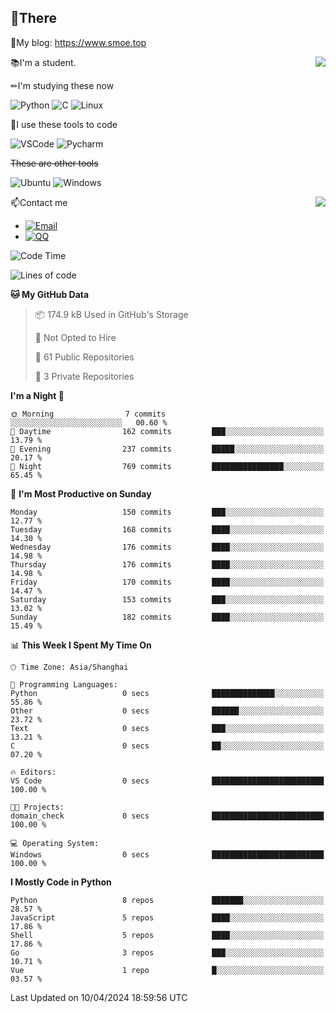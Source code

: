 
## 👏There

📰My blog: https://www.smoe.top

<img align="right" src="https://github-readme-stats.vercel.app/api/top-langs/?username=AkashiCoin"/>


📚I'm a student.

✏I'm studying these now

![Python](https://img.shields.io/badge/-Python-blue?style=flat-square&logo=Python&logoColor=fff)
![C](https://img.shields.io/badge/-C-585858?style=flat-square&logo=C&logoColor=fff)
![Linux](https://img.shields.io/badge/-Linux-black?style=flat-square&logo=Linux&logoColor=fff)

🔨I use these tools to code

![VSCode](https://img.shields.io/badge/-VSCode-blue?style=flat-square&logo=visualstudiocode&logoColor=fff)
![Pycharm](https://img.shields.io/badge/-Pycharm-green?style=flat-square&logo=pycharm&logoColor=fff)

 ~~These are other tools~~

![Ubuntu](https://img.shields.io/badge/-Ubuntu-orange?style=flat-square&logo=Ubuntu&logoColor=fff)
![Windows](https://img.shields.io/badge/-Windows-blue?style=flat-square&logo=Windows&logoColor=fff)

<img align="right" src="https://github-readme-stats.vercel.app/api?username=AkashiCoin" />


📫Contact me

* [![Email](https://img.shields.io/badge/Email-l1040186796@gmail.com-1?style=social&logoColor=fff)](mailto:l1040186796@gmail.com)
* [![QQ](https://img.shields.io/badge/QQ-1040186796-1?style=social&logoColor=fff)](tencent://AddContact/?fromId=45&fromSubId=1&subcmd=all&uin=1040186796&website=www.oicqzone.com)

<!--START_SECTION:waka-->
![Code Time](http://img.shields.io/badge/Code%20Time-1%2C145%20hrs%2045%20mins-blue)

![Lines of code](https://img.shields.io/badge/From%20Hello%20World%20I%27ve%20Written-269.0%20thousand%20lines%20of%20code-blue)

**🐱 My GitHub Data** 

> 📦 174.9 kB Used in GitHub's Storage 
 > 
> 🚫 Not Opted to Hire
 > 
> 📜 61 Public Repositories 
 > 
> 🔑 3 Private Repositories 
 > 
**I'm a Night 🦉** 

```text
🌞 Morning                7 commits           ░░░░░░░░░░░░░░░░░░░░░░░░░   00.60 % 
🌆 Daytime                162 commits         ███░░░░░░░░░░░░░░░░░░░░░░   13.79 % 
🌃 Evening                237 commits         █████░░░░░░░░░░░░░░░░░░░░   20.17 % 
🌙 Night                  769 commits         ████████████████░░░░░░░░░   65.45 % 
```
📅 **I'm Most Productive on Sunday** 

```text
Monday                   150 commits         ███░░░░░░░░░░░░░░░░░░░░░░   12.77 % 
Tuesday                  168 commits         ████░░░░░░░░░░░░░░░░░░░░░   14.30 % 
Wednesday                176 commits         ████░░░░░░░░░░░░░░░░░░░░░   14.98 % 
Thursday                 176 commits         ████░░░░░░░░░░░░░░░░░░░░░   14.98 % 
Friday                   170 commits         ████░░░░░░░░░░░░░░░░░░░░░   14.47 % 
Saturday                 153 commits         ███░░░░░░░░░░░░░░░░░░░░░░   13.02 % 
Sunday                   182 commits         ████░░░░░░░░░░░░░░░░░░░░░   15.49 % 
```


📊 **This Week I Spent My Time On** 

```text
🕑︎ Time Zone: Asia/Shanghai

💬 Programming Languages: 
Python                   0 secs              ██████████████░░░░░░░░░░░   55.86 % 
Other                    0 secs              ██████░░░░░░░░░░░░░░░░░░░   23.72 % 
Text                     0 secs              ███░░░░░░░░░░░░░░░░░░░░░░   13.21 % 
C                        0 secs              ██░░░░░░░░░░░░░░░░░░░░░░░   07.20 % 

🔥 Editors: 
VS Code                  0 secs              █████████████████████████   100.00 % 

🐱‍💻 Projects: 
domain_check             0 secs              █████████████████████████   100.00 % 

💻 Operating System: 
Windows                  0 secs              █████████████████████████   100.00 % 
```

**I Mostly Code in Python** 

```text
Python                   8 repos             ███████░░░░░░░░░░░░░░░░░░   28.57 % 
JavaScript               5 repos             ████░░░░░░░░░░░░░░░░░░░░░   17.86 % 
Shell                    5 repos             ████░░░░░░░░░░░░░░░░░░░░░   17.86 % 
Go                       3 repos             ███░░░░░░░░░░░░░░░░░░░░░░   10.71 % 
Vue                      1 repo              █░░░░░░░░░░░░░░░░░░░░░░░░   03.57 % 
```




 Last Updated on 10/04/2024 18:59:56 UTC
<!--END_SECTION:waka-->
